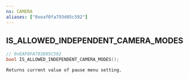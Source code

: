 ```yaml
---
ns: CAMERA
aliases: ["0xeaf0fa793d05c592"]
---
```

## IS_ALLOWED_INDEPENDENT_CAMERA_MODES

```c
// 0xEAF0FA793D05C592
bool IS_ALLOWED_INDEPENDENT_CAMERA_MODES();
```

```
Returns current value of pause menu setting.
```

